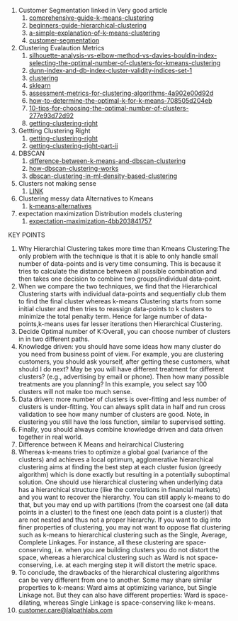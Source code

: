 1. Customer Segmentation linked in Very good article
    1. <a href="https://www.analyticsvidhya.com/blog/2019/08/comprehensive-guide-k-means-clustering/
">comprehensive-guide-k-means-clustering</a>
    2. <a href="https://www.analyticsvidhya.com/blog/2019/05/beginners-guide-hierarchical-clustering/
">beginners-guide-hierarchical-clustering</a>
    3. <a href="https://www.analyticsvidhya.com/blog/2020/10/a-simple-explanation-of-k-means-clustering/
">a-simple-explanation-of-k-means-clustering</a>
    4. <a href="https://www.insanegrowth.com/customer-segmentation/
">customer-segmentation</a>
2. Clustering Evalaution Metrics
    1. <a href="https://gdcoder.com/silhouette-analysis-vs-elbow-method-vs-davies-bouldin-index-selecting-the-optimal-number-of-clusters-for-kmeans-clustering/
">silhouette-analysis-vs-elbow-method-vs-davies-bouldin-index-selecting-the-optimal-number-of-clusters-for-kmeans-clustering</a>
    2. <a href="https://www.geeksforgeeks.org/dunn-index-and-db-index-cluster-validity-indices-set-1/
">dunn-index-and-db-index-cluster-validity-indices-set-1</a>
    3. <a href="https://scikit-learn.org/stable/modules/clustering.html
">clustering</a>
    4. <a href="https://scikit-learn.org/stable/modules/generated/sklearn.metrics.homogeneity_score.html
">sklearn</a>
    5. <a href="https://medium.com/@ODSC/assessment-metrics-for-clustering-algorithms-4a902e00d92d
">assessment-metrics-for-clustering-algorithms-4a902e00d92d</a>
    6. <a href="https://medium.com/analytics-vidhya/how-to-determine-the-optimal-k-for-k-means-708505d204eb
">how-to-determine-the-optimal-k-for-k-means-708505d204eb</a>
    7. <a href="https://towardsdatascience.com/10-tips-for-choosing-the-optimal-number-of-clusters-277e93d72d92
">10-tips-for-choosing-the-optimal-number-of-clusters-277e93d72d92</a>
    8. <a href="https://www.analyticsvidhya.com/blog/2013/11/getting-clustering-right/
">getting-clustering-right</a>
3. Gettting Clustering Right
    1. <a href="https://www.analyticsvidhya.com/blog/2013/11/getting-clustering-right/
">getting-clustering-right</a>
    2. <a href="https://www.analyticsvidhya.com/blog/2013/11/getting-clustering-right-part-ii/
">getting-clustering-right-part-ii</a>
5. DBSCAN
    1. <a href="https://www.geeksforgeeks.org/difference-between-k-means-and-dbscan-clustering/
">difference-between-k-means-and-dbscan-clustering</a>
    2. <a href="https://www.analyticsvidhya.com/blog/2020/09/how-dbscan-clustering-works/
">how-dbscan-clustering-works</a>
    3. <a href="https://www.geeksforgeeks.org/dbscan-clustering-in-ml-density-based-clustering/
">dbscan-clustering-in-ml-density-based-clustering</a>
8. Clusters not making sense
    1. <a href="https://towardsdatascience.com/when-clustering-doesnt-make-sense-c6ed9a89e9e6	
">LINK</a>
10. Clustering messy data Alternatives to Kmeans
    1. <a href="https://www.datascience.com/blog/k-means-alternatives
">k-means-alternatives</a>
12. expectation maximization Distribution models clustering
    1. <a href="https://medium.com/technology-nineleaps/expectation-maximization-4bb203841757
">expectation-maximization-4bb203841757</a>
 
KEY POINTS
1. Why Hierarchial Clustering takes more time than Kmeans Clustering:The only problem with the technique is that it is able to only handle small number of data-points and is very time consuming. This is because it tries to calculate the distance between all possible combination and then takes one decision to combine two groups/individual data-point.
2. When we compare the two techniques, we find that the Hierarchical Clustering starts with individual data-points and sequentially club them to find the final cluster whereas  k-means Clustering  starts from some initial cluster and then tries to reassign data-points to k clusters to minimize the total penalty term. Hence for large number of data-points,k-means uses far lesser iterations then Hierarchical Clustering.
3. Decide Optimal number of K:Overall, you can choose number of clusters in in two different paths.
4. Knowledge driven: you should have some ideas how many cluster do you need from business point of view. For example, you are clustering customers, you should ask yourself, after getting these customers, what should I do next? May be you will have different treatment for different clusters? (e.g., advertising by email or phone). Then how many possible treatments are you planning? In this example, you select say 100 clusters will not make too much sense.
5. Data driven: more number of clusters is over-fitting and less number of clusters is under-fitting. You can always split data in half and run cross validation to see how many number of clusters are good. Note, in clustering you still have the loss function, similar to supervised setting.
6. Finally, you should always combine knowledge driven and data driven together in real world.
7. Difference between K Means and heirarchical Clustering
8. Whereas k-means tries to optimize a global goal (variance of the clusters) and achieves a local optimum, agglomerative hierarchical clustering aims at finding the best step at each cluster fusion (greedy algorithm) which is done exactly but resulting in a potentially suboptimal solution. One should use hierarchical clustering when underlying data has a hierarchical structure (like the correlations in financial markets) and you want to recover the hierarchy. You can still apply k-means to do that, but you may end up with partitions (from the coarsest one (all data points in a cluster) to the finest one (each data point is a cluster)) that are not nested and thus not a proper hierarchy. If you want to dig into finer properties of clustering, you may not want to oppose flat clustering such as k-means to hierarchical clustering such as the Single, Average, Complete Linkages. For instance, all these clustering are space-conserving, i.e. when you are building clusters you do not distort the space, whereas a hierarchical clustering such as Ward is not space-conserving, i.e. at each merging step it will distort the metric space.
9. To conclude, the drawbacks of the hierarchical clustering algorithms can be very different from one to another. Some may share similar properties to k-means: Ward aims at optimizing variance, but Single Linkage not. But they can also have different properties: Ward is space-dilating, whereas Single Linkage is space-conserving like k-means.
10. customer.care@lalpathlabs.com
